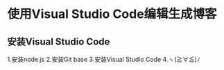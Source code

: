 # 使用Visual Studio Code编辑生成博客
## 安装Visual Studio Code
1.安装node.js 
2.安装Git base 
3.安装Visual Studio Code 
4.ヽ(≧∀≦)ﾉ